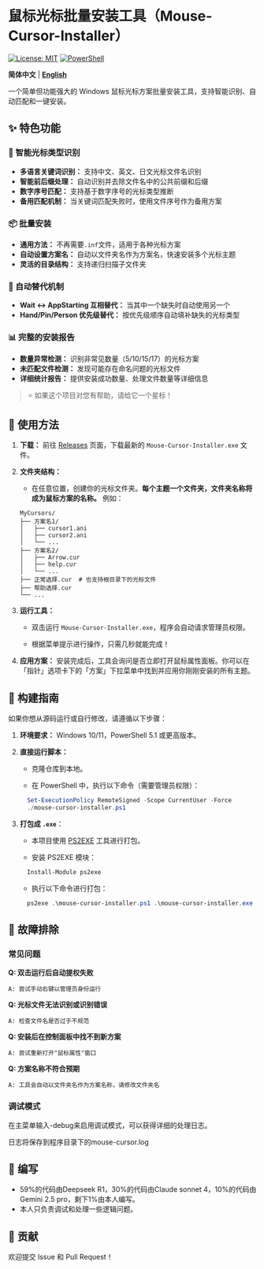 # 鼠标光标批量安装工具（Mouse-Cursor-Installer）

[![License: MIT](https://img.shields.io/badge/License-MIT-yellow.svg)](https://opensource.org/licenses/MIT)
[![PowerShell](https://img.shields.io/badge/PowerShell-5.1%2B-blue.svg)](https://docs.microsoft.com/en-us/powershell/)

**简体中文** | [**English**](./README_en.md)

一个简单但功能强大的 Windows 鼠标光标方案批量安装工具，支持智能识别、自动匹配和一键安装。

## ✨ 特色功能

### 🎯 智能光标类型识别

- **多语言关键词识别：** 支持中文、英文、日文光标文件名识别
- **智能前后缀处理：** 自动识别并去除文件名中的公共前缀和后缀
- **数字序号匹配：** 支持基于数字序号的光标类型推断
- **备用匹配机制：** 当关键词匹配失败时，使用文件序号作为备用方案

### 📦 批量安装

- **通用方法：** 不再需要`.inf`文件，适用于各种光标方案
- **自动设置方案名：** 自动以文件夹名作为方案名，快速安装多个光标主题
- **灵活的目录结构：** 支持递归扫描子文件夹

### 🔄 自动替代机制

- **Wait ↔ AppStarting 互相替代：** 当其中一个缺失时自动使用另一个
- **Hand/Pin/Person 优先级替代：** 按优先级顺序自动填补缺失的光标类型

### 📊 完整的安装报告

- **数量异常检测：** 识别非常见数量（5/10/15/17）的光标方案
- **未匹配文件检测：** 发现可能存在命名问题的光标文件
- **详细统计报告：** 提供安装成功数量、处理文件数量等详细信息

> ⭐ 如果这个项目对您有帮助，请给它一个星标！

## 🚀 使用方法

1. **下载：** 前往 [Releases](https://github.com/unc611/Mouse-Cursor-Installer/releases) 页面，下载最新的 `Mouse-Cursor-Installer.exe` 文件。

2. **文件夹结构：**
   
   - 在任意位置，创建你的光标文件夹。**每个主题一个文件夹，文件夹名称将成为鼠标方案的名称。** 例如：
   
   ```
   MyCursors/
   ├── 方案名1/
   │   ├── cursor1.ani
   │   ├── cursor2.ani
   │   └── ...
   ├── 方案名2/
   │   ├── Arrow.cur
   │   ├── help.cur
   │   └── ...
   ├── 正常选择.cur  # 也支持根目录下的光标文件
   ├── 帮助选择.cur
   └── ...
   ```

3. **运行工具：**
   
   - 双击运行 `Mouse-Cursor-Installer.exe`，程序会自动请求管理员权限。
   
   - 根据菜单提示进行操作，只需几秒就能完成！

4. **应用方案：** 安装完成后，工具会询问是否立即打开鼠标属性面板。你可以在「指针」选项卡下的「方案」下拉菜单中找到并应用你刚刚安装的所有主题。

## 🔧 构建指南
   
   如果你想从源码运行或自行修改，请遵循以下步骤：

1. **环境要求：** Windows 10/11，PowerShell 5.1 或更高版本。

2. **直接运行脚本：**
      
      - 克隆仓库到本地。
      
      - 在 PowerShell 中，执行以下命令（需要管理员权限）：
  
    ```powershell
      Set-ExecutionPolicy RemoteSigned -Scope CurrentUser -Force
      ./mouse-cursor-installer.ps1
    ```

3. **打包成 `.exe`**：
      
      - 本项目使用 [PS2EXE](https://github.com/MScholtes/PS2EXE) 工具进行打包。
      
      - 安装 PS2EXE 模块：
  
    ```powershell
      Install-Module ps2exe
    ```

      - 执行以下命令进行打包：

    ```powershell
      ps2exe .\mouse-cursor-installer.ps1 .\mouse-cursor-installer.exe
    ```

## 🐛 故障排除

### 常见问题

**Q: 双击运行后自动提权失败**

```
A: 尝试手动右键以管理员身份运行
```

**Q: 光标文件无法识别或识别错误**

```
A: 检查文件名是否过于不规范
```

**Q: 安装后在控制面板中找不到新方案**

```
A: 尝试重新打开"鼠标属性"窗口
```

**Q: 方案名称不符合预期**

```
A: 工具会自动以文件夹名作为方案名称，请修改文件夹名
```

### 调试模式

在主菜单输入-debug来启用调试模式，可以获得详细的处理日志。

日志将保存到程序目录下的mouse-cursor.log

## 📄 编写

- 59%的代码由Deepseek R1，30%的代码由Claude sonnet 4，10%的代码由Gemini 2.5 pro，剩下1%由本人编写。
- 本人只负责调试和处理一些逻辑问题。

## 🤝 贡献

欢迎提交 Issue 和 Pull Request！
